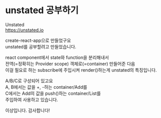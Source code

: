 # unstated 공부하기

Unstated  
https://unstated.io  

create-react-app으로 만들었구요  
unstated를 공부할려고 만들었습니다.  

react component에서 state와 function을 분리해내서  
전역(=정확히는 Provider scope) 객체로(=container) 만들어준 다음  
이걸 필요로 하는 subscribe에 주입시켜 render()하는게 unstated의 특징입니다.  

A/B/C로 구성되어 있고요  
A, B에서는 값을 +, -하는 container/Add를  
C에서는 Add의 값을 push()하는 container/List를  
주입하여 사용하고 있습니다.  

이상입니다. 감사합니다!  
